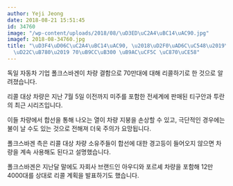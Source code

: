 ```yaml
---
author: Yeji Jeong
date: 2018-08-21 15:51:45
id: 34760
image: "/wp-content/uploads/2018/08/\uD3ED\uC2A4\uBC14\uAC90.jpg"
imagef: 2018-08-34760.jpg
title: "\uD3F4\uD06C\uC2A4\uBC14\uAC90, \u2018\uD2F0\uAD6C\uC548\u2019\uACFC \u2018\
  \uD22C\uB780\u2019 70\uB9CC\uB300 \uB9AC\uCF5C \uC870\uCE58"
---
```


독일 자동차 기업 폴크스바겐이 차량 결함으로 70만대에 대해 리콜하기로 한 것으로 알려졌습니다.

리콜 대상 차량은 지난 7월 5일 이전까지 미주를 포함한 전세계에 판매된 티구안과 투란의 최근 시리즈입니다.

이들 차량에서 합선을 통해 나오는 열이 차량 지붕을 손상할 수 있고, 극단적인 경우에는 불이 날 수도 있는 것으로 전해져 더욱 주의가 요망됩니다.

폴크스바겐 측은 리콜 대상 차량 소유주들이 합선에 대한 경고등이 들어오지 않으면 차량을 계속 사용해도 된다고 설명했습니다.

폴크스바겐은 지난달 말에도 자회사 브랜드인 아우디와 포르셰 차량을 포함해 12만4000대를 상대로 리콜 계획을 발표하기도 했습니다.